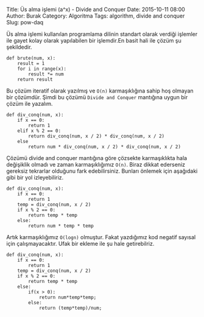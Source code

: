 Title: Üs alma işlemi (a^x) - Divide and Conquer
Date: 2015-10-11 08:00
Author: Burak
Category: Algoritma
Tags: algorithm, divide and conquer
Slug: pow-daq

Üs alma işlemi kullanılan programlama dilinin standart olarak verdiği işlemler ile gayet kolay olarak yapılabilen bir işlemdir.En basit hali ile çözüm şu şekildedir.

```
def brute(num, x):
    result = 1
    for i in range(x):
        result *= num
    return result
```

Bu çözüm iteratif olarak yazılmış ve `O(n)` karmaşıklığına sahip hoş olmayan bir çözümdür. Şimdi bu çözümü `Divide and Conquer` mantığına uygun bir çözüm ile yazalım.

```
def div_conq(num, x):
    if x == 0:
        return 1
    elif x % 2 == 0:
        return div_conq(num, x / 2) * div_conq(num, x / 2)
    else
        return num * div_conq(num, x / 2) * div_conq(num, x / 2)
```

Çözümü divide and conquer mantığına göre çözsekte karmaşıklıkta hala değişiklik olmadı ve zaman karmaşıklığımız `O(n)`. Biraz dikkat ederseniz gereksiz tekrarlar olduğunu fark edebilirsiniz. Bunları önlemek için aşağıdaki gibi bir yol izleyebiliriz.

```
def div_conq(num, x):
    if x == 0:
        return 1
    temp = div_conq(num, x / 2)
    if x % 2 == 0:
        return temp * temp
    else:
        return num * temp * temp
```

Artık karmaşıklığımız `O(logn)` olmuştur. Fakat yazdığımız kod negatif sayısal için çalışmayacaktır. Ufak bir ekleme ile şu hale getirebilriz.

```
def div_conq(num, x):
    if x == 0:
        return 1
    temp = div_conq(num, x / 2)
    if x % 2 == 0:
        return temp * temp
    else:
        if(x > 0):
            return num*temp*temp;
        else:
            return (temp*temp)/num;
```
